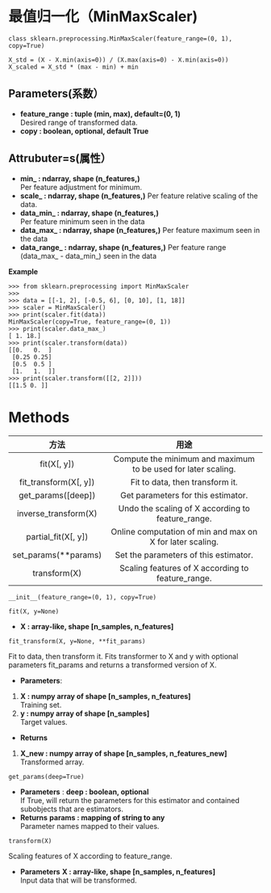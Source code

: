 # 最值归一化（MinMaxScaler)
```
class sklearn.preprocessing.MinMaxScaler(feature_range=(0, 1), copy=True)
```

```
X_std = (X - X.min(axis=0)) / (X.max(axis=0) - X.min(axis=0))
X_scaled = X_std * (max - min) + min
```

## Parameters(系数）
- **feature_range : tuple (min, max), default=(0, 1)**     
Desired range of transformed data.
- **copy : boolean, optional, default True**

## Attrubuter=s(属性）
- **min_ : ndarray, shape (n_features,)**     
Per feature adjustment for minimum.
- **scale_ : ndarray, shape (n_features,)**
Per feature relative scaling of the data.
- **data_min_ : ndarray, shape (n_features,)**       
Per feature minimum seen in the data
- **data_max_ : ndarray, shape (n_features,)**
Per feature maximum seen in the data
- **data_range_ : ndarray, shape (n_features,)**
Per feature range (data_max_ - data_min_) seen in the data

**Example**
```
>>> from sklearn.preprocessing import MinMaxScaler
>>>
>>> data = [[-1, 2], [-0.5, 6], [0, 10], [1, 18]]
>>> scaler = MinMaxScaler()
>>> print(scaler.fit(data))
MinMaxScaler(copy=True, feature_range=(0, 1))
>>> print(scaler.data_max_)
[ 1. 18.]
>>> print(scaler.transform(data))
[[0.   0.  ]
 [0.25 0.25]
 [0.5  0.5 ]
 [1.   1.  ]]
>>> print(scaler.transform([[2, 2]]))
[[1.5 0. ]]
```

# Methods
|方法|用途|
|:-:|:-:|
|fit(X[, y])	|Compute the minimum and maximum to be used for later scaling.|
|fit_transform(X[, y])	|Fit to data, then transform it.|
|get_params([deep])|	Get parameters for this estimator.|
|inverse_transform(X)|	Undo the scaling of X according to feature_range.|
|partial_fit(X[, y])|	Online computation of min and max on X for later scaling.|
|set_params(**params)	|Set the parameters of this estimator.|
|transform(X)	|Scaling features of X according to feature_range.|

```
__init__(feature_range=(0, 1), copy=True)
```

```
fit(X, y=None)
```
- **X : array-like, shape [n_samples, n_features]**

```
fit_transform(X, y=None, **fit_params)
```
Fit to data, then transform it.
Fits transformer to X and y with optional parameters fit_params and returns a transformed version of X.
- **Parameters**:
1. **X : numpy array of shape [n_samples, n_features]**      
Training set.
2. **y : numpy array of shape [n_samples]**         
Target values.

- **Returns**
1. **X_new : numpy array of shape [n_samples, n_features_new]**          
Transformed array.

```
get_params(deep=True)
```
- **Parameters** : 
**deep : boolean, optional**     
If True, will return the parameters for this estimator and contained subobjects that are estimators.
- **Returns**
**params : mapping of string to any**           
Parameter names mapped to their values.

```
transform(X)
```
Scaling features of X according to feature_range.
- **Parameters**
**X : array-like, shape [n_samples, n_features]**       
Input data that will be transformed.








